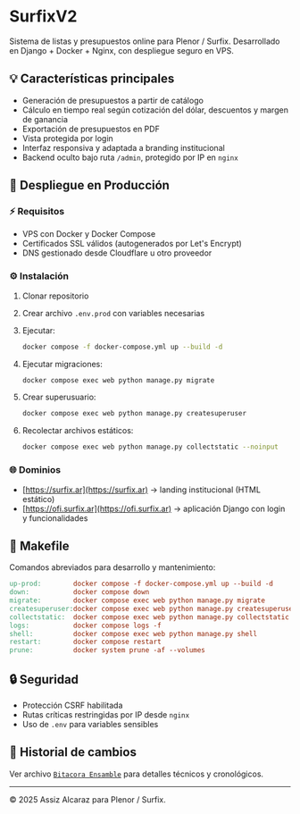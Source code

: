 # SurfixV2

Sistema de listas y presupuestos online para Plenor / Surfix. Desarrollado en Django + Docker + Nginx, con despliegue seguro en VPS.

## 💡 Características principales

* Generación de presupuestos a partir de catálogo
* Cálculo en tiempo real según cotización del dólar, descuentos y margen de ganancia
* Exportación de presupuestos en PDF
* Vista protegida por login
* Interfaz responsiva y adaptada a branding institucional
* Backend oculto bajo ruta `/admin`, protegido por IP en `nginx`

## 🚀 Despliegue en Producción

### ⚡ Requisitos

* VPS con Docker y Docker Compose
* Certificados SSL válidos (autogenerados por Let's Encrypt)
* DNS gestionado desde Cloudflare u otro proveedor

### ⚙ Instalación

1. Clonar repositorio

2. Crear archivo `.env.prod` con variables necesarias

3. Ejecutar:

   ```bash
   docker compose -f docker-compose.yml up --build -d
   ```

4. Ejecutar migraciones:

   ```bash
   docker compose exec web python manage.py migrate
   ```

5. Crear superusuario:

   ```bash
   docker compose exec web python manage.py createsuperuser
   ```

6. Recolectar archivos estáticos:

   ```bash
   docker compose exec web python manage.py collectstatic --noinput
   ```

### 🌐 Dominios

* [https://surfix.ar](https://surfix.ar) → landing institucional (HTML estático)
* [https://ofi.surfix.ar](https://ofi.surfix.ar) → aplicación Django con login y funcionalidades

## 🔧 Makefile

Comandos abreviados para desarrollo y mantenimiento:

```Makefile
up-prod:        docker compose -f docker-compose.yml up --build -d
down:           docker compose down
migrate:        docker compose exec web python manage.py migrate
createsuperuser:docker compose exec web python manage.py createsuperuser
collectstatic:  docker compose exec web python manage.py collectstatic --noinput
logs:           docker compose logs -f
shell:          docker compose exec web python manage.py shell
restart:        docker compose restart
prune:          docker system prune -af --volumes
```

## 🔒 Seguridad

* Protección CSRF habilitada
* Rutas críticas restringidas por IP desde `nginx`
* Uso de `.env` para variables sensibles

## 📅 Historial de cambios

Ver archivo [`Bitacora Ensamble`](./Bitacora%20Ensamble) para detalles técnicos y cronológicos.

---

© 2025 Assiz Alcaraz para Plenor / Surfix.
